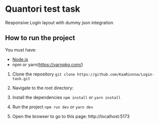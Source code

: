 # Quantori test task
Responsive Login layout with dummy json integration

## How to run the project
You must have:
- [Node.js](https://nodejs.org/)
- npm or yarn(https://yarnpkg.com/)

1. Clone the repository
```git clone https://github.com/KaaRinnna/Login-task.git```

2. Navigate to the root directory:

3. Install the dependencies
```npm install``` or ```yarn install```

4. Run the project
```npm run dev``` or ```yarn dev```

5. Open the browser to go to this page:
http://localhost:5173
